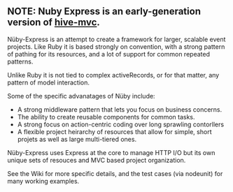 ## NOTE: Nuby Express is an early-generation version of [hive-mvc](https://github.com/bingomanatee/hive-mvc). 

Nüby-Express is an attempt to create a framework for larger, scalable event projects. Like Ruby it is based strongly on
convention, with a strong pattern of pathing for its resources, and a lot of support for common repeated patterns.

Unlike Ruby it is not tied to complex activeRecords, or for that matter, any pattern of model interaction.

Some of the specific advanatages of Nüby include:

  * A strong middleware pattern that lets you focus on business concerns.
  * The ability to create reusable components for common tasks.
  * A strong focus on action-centric coding over long sprawling contorllers
  * A flexible project heirarchy of resources that allow for simple, short projets as well as large multi-tiered ones.

Nüby-Express uses Express at the core to manage HTTP I/O but its own unique sets of resouces and MVC based project organization.

See the Wiki for more specific details, and the test cases (via nodeunit) for many working examples.
